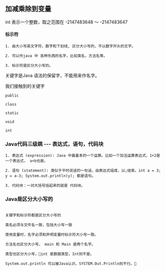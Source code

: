 ## 加减乘除到变量

int 表示一个整数，取之范围在 -2147483648 ～ -2147483647



#### 标示符

```
1. 由大小写英文字符，数字和下划线, 区分大小写的，不以数字开头的文字。

2. 可以作java 中 各种东西的名字，比如类名，方法名等。

3. 标示符是区分大小写的。

```


关键字是Java 语法的保留字，不能用来作名字。

我们接触到的关键字

```
public

class

static

void

int
```


### Java代码三级跳 ---  表达式，语句，代码块

```
1. 表达式 (expression): Java 中最基本的一个运算。比如一个加法运算表达式，1+2是一个表达式， a+b也是。

2. 语句 (statement): 类似于平时说话的一句话，由表达式组成，以;结束。int a = 3; y = a-3; System.out.println(y); 都是语句。

3. 代码块：一对大括号括起来的就是 代码块。

```

### Java是区分大小写的

```

关键字和标示符都是区分大小写的

类名必须与文件名一致，包括大小写一致 

使用变量时，名字必须和声明变量时标示符大小写一致。

方法名也区分大小写， main 和 Main 是两个名字。

类型也区分大小写，int 是数据类型，Int则不是。

System.out.println 可以被Java认识，SYSTEM.Out.Println则不行。

```

